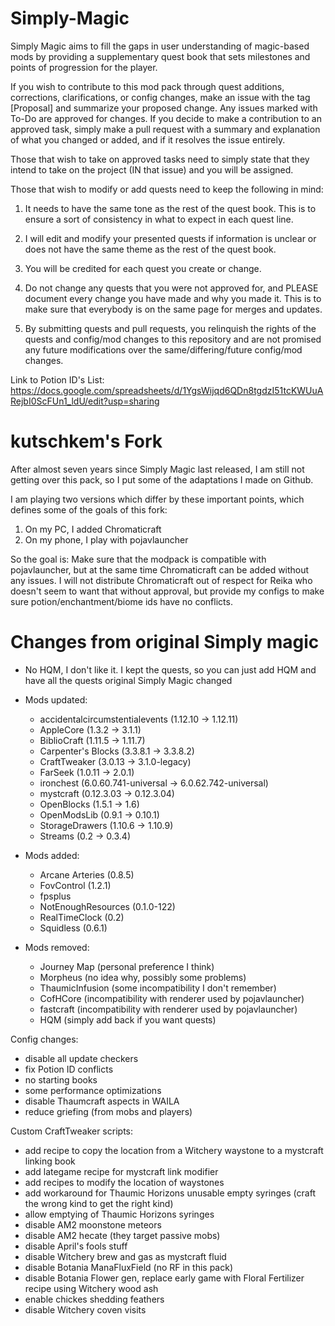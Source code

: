 # Simply-Magic
Simply Magic aims to fill the gaps in user understanding of magic-based mods by providing a supplementary quest book that sets milestones and points of progression for the player.

If you wish to contribute to this mod pack through quest additions, corrections, clarifications, or config changes, make an issue with the tag [Proposal] and summarize your proposed change. Any issues marked with To-Do are approved for changes. If you decide to make a contribution to an approved task, simply make a pull request with a summary and explanation of what you changed or added, and if it resolves the issue entirely.

Those that wish to take on approved tasks need to simply state that they intend to take on the project (IN that issue) and you will be assigned.

Those that wish to modify or add quests need to keep the following in mind:

1. It needs to have the same tone as the rest of the quest book. This is to ensure a sort of consistency in what to expect in each quest line.

2. I will edit and modify your presented quests if information is unclear or does not have the same theme as the rest of the quest book.

3. You will be credited for each quest you create or change.

4. Do not change any quests that you were not approved for, and PLEASE document every change you have made and why you made it. This is to make sure that everybody is on the same page for merges and updates.

5. By submitting quests and pull requests, you relinquish the rights of the quests and config/mod changes to this repository and are not promised any future modifications over the same/differing/future config/mod changes.


Link to Potion ID's List: https://docs.google.com/spreadsheets/d/1YgsWijqd6QDn8tgdzI51tcKWUuARejbI0ScFUn1_ldU/edit?usp=sharing


# kutschkem's Fork

After almost seven years since Simply Magic last released, I am still not getting over this pack, so I put some of the adaptations I made on Github.

I am playing two versions which differ by these important points, which defines some of the goals of this fork:

1) On my PC, I added Chromaticraft
2) On my phone, I play with pojavlauncher

So the goal is: Make sure that the modpack is compatible with pojavlauncher, but at the same time Chromaticraft can be added without any issues. I will not distribute Chromaticraft out of respect for Reika who doesn't seem to want that without approval, but provide my configs to make sure potion/enchantment/biome ids have no conflicts.

# Changes from original Simply magic

- No HQM, I don't like it. I kept the quests, so you can just add HQM and have all the quests original Simply Magic changed


- Mods updated:
  - accidentalcircumstentialevents (1.12.10 -> 1.12.11)
  - AppleCore (1.3.2 -> 3.1.1)
  - BiblioCraft (1.11.5 -> 1.11.7)
  - Carpenter's Blocks (3.3.8.1 -> 3.3.8.2)
  - CraftTweaker (3.0.13 -> 3.1.0-legacy)
  - FarSeek (1.0.11 -> 2.0.1)
  - ironchest (6.0.60.741-universal -> 6.0.62.742-universal)
  - mystcraft (0.12.3.03 -> 0.12.3.04)
  - OpenBlocks (1.5.1 -> 1.6)
  - OpenModsLib (0.9.1 -> 0.10.1)
  - StorageDrawers (1.10.6 -> 1.10.9)
  - Streams (0.2 -> 0.3.4)

- Mods added:
  - Arcane Arteries (0.8.5)
  - FovControl (1.2.1)
  - fpsplus
  - NotEnoughResources (0.1.0-122)
  - RealTimeClock (0.2)
  - Squidless (0.6.1)

- Mods removed:
  - Journey Map (personal preference I think)
  - Morpheus  (no idea why, possibly some problems)
  - ThaumicInfusion (some incompatibility I don't remember)
  - CofHCore (incompatibility with renderer used by pojavlauncher)
  - fastcraft (incompatibility with renderer used by pojavlauncher)
  - HQM (simply add back if you want quests)


Config changes:
  - disable all update checkers
  - fix Potion ID conflicts
  - no starting books
  - some performance optimizations
  - disable Thaumcraft aspects in WAILA
  - reduce griefing (from mobs and players)

Custom CraftTweaker scripts:
  - add recipe to copy the location from a Witchery waystone to a mystcraft linking book
  - add lategame recipe for mystcraft link modifier
  - add recipes to modify the location of waystones
  - add workaround for Thaumic Horizons unusable empty syringes (craft the wrong kind to get the right kind)
  - allow emptying of Thaumic Horizons syringes
  - disable AM2 moonstone meteors
  - disable AM2 hecate (they target passive mobs)
  - disable April's fools stuff
  - disable Witchery brew and gas as mystcraft fluid
  - disable Botania ManaFluxField (no RF in this pack)
  - disable Botania Flower gen, replace early game with Floral Fertilizer recipe using Witchery wood ash
  - enable chickes shedding feathers
  - disable Witchery coven visits
